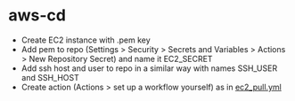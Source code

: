 # aws-cd

- Create EC2 instance with .pem key
- Add pem to repo (Settings > Security > Secrets and Variables > Actions > New Repository Secret) and name it EC2_SECRET
- Add ssh host and user to repo in a similar way with names SSH_USER and SSH_HOST
- Create action (Actions > set up a workflow yourself) as in [ec2_pull.yml](.github/workflows/ec2_pull.yml)
